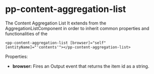 # pp-content-aggregation-list

The Content Aggregation List
It extends from the AggregationListComponent in order to inherit common properties and functionalities of the

```
<pp-content-aggregation-list [browser]="self" [entityName]="'contents'"></pp-content-aggregation-list>

```

Properties:

- **browser:** Fires an Output event that returns the item id as a string.
